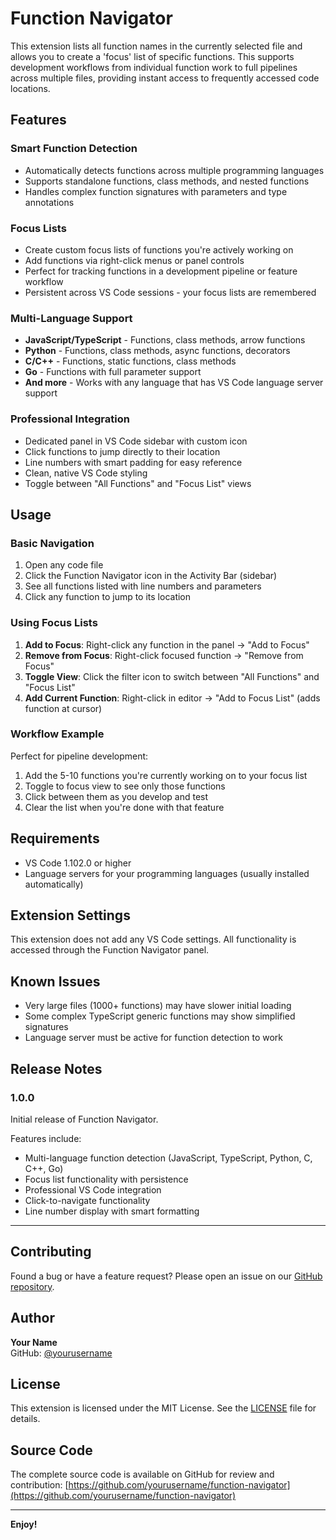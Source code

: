 # Function Navigator

This extension lists all function names in the currently selected file and 
allows you to create a 'focus' list of specific functions. This supports development 
workflows from individual function work to full pipelines across multiple files, 
providing instant access to frequently accessed code locations.

## Features

### Smart Function Detection
- Automatically detects functions across multiple programming languages
- Supports standalone functions, class methods, and nested functions
- Handles complex function signatures with parameters and type annotations

### Focus Lists
- Create custom focus lists of functions you're actively working on
- Add functions via right-click menus or panel controls
- Perfect for tracking functions in a development pipeline or feature workflow
- Persistent across VS Code sessions - your focus lists are remembered

### Multi-Language Support
- **JavaScript/TypeScript** - Functions, class methods, arrow functions
- **Python** - Functions, class methods, async functions, decorators
- **C/C++** - Functions, static functions, class methods
- **Go** - Functions with full parameter support
- **And more** - Works with any language that has VS Code language server support

### Professional Integration
- Dedicated panel in VS Code sidebar with custom icon
- Click functions to jump directly to their location
- Line numbers with smart padding for easy reference
- Clean, native VS Code styling
- Toggle between "All Functions" and "Focus List" views

## Usage

### Basic Navigation
1. Open any code file
2. Click the Function Navigator icon in the Activity Bar (sidebar)
3. See all functions listed with line numbers and parameters
4. Click any function to jump to its location

### Using Focus Lists
1. **Add to Focus**: Right-click any function in the panel → "Add to Focus"
2. **Remove from Focus**: Right-click focused function → "Remove from Focus"  
3. **Toggle View**: Click the filter icon to switch between "All Functions" and "Focus List"
4. **Add Current Function**: Right-click in editor → "Add to Focus List" (adds function at cursor)

### Workflow Example
Perfect for pipeline development:
1. Add the 5-10 functions you're currently working on to your focus list
2. Toggle to focus view to see only those functions
3. Click between them as you develop and test
4. Clear the list when you're done with that feature

## Requirements

- VS Code 1.102.0 or higher
- Language servers for your programming languages (usually installed automatically)

## Extension Settings

This extension does not add any VS Code settings. All functionality is accessed through the Function Navigator panel.

## Known Issues

- Very large files (1000+ functions) may have slower initial loading
- Some complex TypeScript generic functions may show simplified signatures
- Language server must be active for function detection to work

## Release Notes

### 1.0.0

Initial release of Function Navigator.

Features include:
- Multi-language function detection (JavaScript, TypeScript, Python, C, C++, Go)
- Focus list functionality with persistence
- Professional VS Code integration
- Click-to-navigate functionality
- Line number display with smart formatting

---

## Contributing

Found a bug or have a feature request? Please open an issue on our [GitHub repository](https://github.com/yourusername/function-navigator).

## Author

**Your Name**  
GitHub: [@yourusername](https://github.com/yourusername)

## License

This extension is licensed under the MIT License. See the [LICENSE](LICENSE) file for details.

## Source Code

The complete source code is available on GitHub for review and contribution:
[https://github.com/yourusername/function-navigator](https://github.com/yourusername/function-navigator)

---

**Enjoy!**
